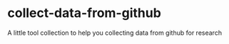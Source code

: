 # collect-data-from-github
A little tool collection to help you collecting data from github for research

